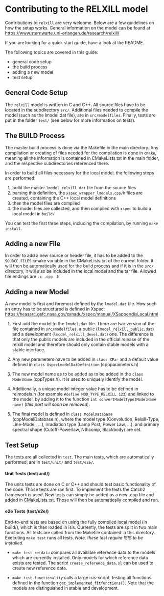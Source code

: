# Contributing to the RELXILL model

Contributions to `relxill` are very welcome. Below are a few guidelines 
on how the setup works. General information on the model can be found at
https://www.sternwarte.uni-erlangen.de/research/relxill/

If you are looking for a quick start guide, have a look at the README.


The following topics are covered in this guide:
* general code setup
* the build process
* adding a new model
* test setup 


## General Code Setup 

The `relxill` model is written in C and C++. All source files have to be
located in the subdirectory `src/`. Additional files needed to compile the
model (such as the lmodel.dat file), are in `src/modelfiles`. Finally, tests
are put in the folder `test/` (see below for more information on tests).



## The BUILD Process 

The master build process is done via the Makefile in the main
directory. Any compilation or creating of files needed for the
compilation is done in `cmake`, meaning all the information is 
contained in CMakeLists.txt in the main folder, and the respective
subdirectories referenced there.

In order to build all files necessary for the local model, the following steps are performed:
1) build the master `lmodel_relxill.dat` file from the source files 
2) parsing this definition, the `xspec_wrapper_lmodels.cpp/h` files are created, 
   containing the C++ local model definitions
3) then the model files are compiled
4) the model files are collected, and then compiled with `xspec` to build a local model in `build/`

You can test the first three steps, including the compilation, by running `make install`.  

## Adding a new File

In order to add a new source or header file, it has to be added to the `SOURCE_FILES` cmake variable
in the CMakeLists.txt of the current folder. It will then be automatically used for the build process
and if it is in the `src/` directory, it will also be included in the local model and the tar file. Allowed
file endings are `.c .cpp .h`.

## Adding a new Model

A new model is first and foremost defined by the `lmodel.dat` file. How such an entry 
has to be structured is defined 
in Xspec: https://heasarc.gsfc.nasa.gov/xanadu/xspec/manual/XSappendixLocal.html

1)  First add the model to the `lmodel.dat` file. There are two version of the file contained in 
`src/modelfiles`, a public (`lmodel_relxill_public.dat`) and a development (`lmodel_relxill_devel.dat`) one. 
The difference is that only the public models are included in the official release of the relxill model and 
therefore should only contain stable models with a stable interface.

2) Any new parameters have to be added in `class XPar` and a default value defined  in 
   `class XspecLmodelDatDefinition` (cppparameters.h)

3) The new model name as to be added as to be added in the `class ModelName` (cppTypes.h). 
   It is used to uniquely identify the model.
   
4) Additionally, a unique model integer 
   value has to be defined in relmodels.h (for example `#define MOD_TYPE_RELXILL 123`)  and 
   linked to the model, by adding it to the function `int convertModelType(ModelName name)`
   (*this part will soon be removed*).

5) The final model is defined in `class ModelDatabase` (cppModelDatabase.h), where the 
   model type (Convolution, Relxill-Type, Line-Model, ...), 
   irradiation type (Lamp Post, Power Law, ...), and
   primary spectral shape (Cutoff-Powerlaw, Nthcomp, Blackbody) are set. 



## Test Setup

The tests are all collected in `test`. The main tests, which are automatically performed, 
are in `test/unit/` and `test/e2e/`. 

#### Unit Tests (test/unit/)
The units tests are done on C or C++ and should test
basic functionality of the code. Those tests are ran first. To implement the tests the Catch2 
framework is used. New tests can simply be added as a new .cpp file and added in CMakeLists.txt.
Those will then be automatically compiled and run.

#### e2e Tests (test/e2e/)
End-to-end tests are based on using the fully compiled local model (in build/), which is then loaded in isis.
Currently, the tests are split in two main functions. All tests are called from the Makefile contained
in this directory. Executing `make test` runs all tests. *Note, these test require ISIS to be installed.*

* `make test-refdata` compares all available reference data to the models which are currently installed. 
Only models for which reference data exists are tested. The script `create_reference_data.sl` can be used 
  to create new reference data.

* `make test-functionality` calls a large isis-script, testing all functions defined in the function
`get_implemented_fitfunctions()`. Note that the models are distinguished in stable and development.
